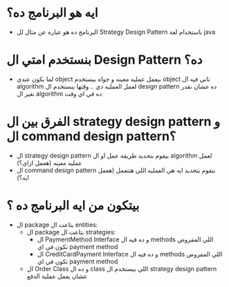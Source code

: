 # ايه هو البرنامج ده؟
- البرنامج ده هو عباره عن مثال لل Strategy Design Pattern باستخدام لغة java
# بنستخدم امتي ال Design Pattern ده؟
- لما يكون عندي object بيعمل عمليه معينه و جواه بيستخدم object تاني فيه ال algorithm لعمل العمليه دي .. وقتها بنستخدم ال design pattern ده عشان نقدر نغير ال algorithm ده في اي وقت
# الفرق بين ال strategy design pattern و ال command design pattern؟
  - ال strategy design pattern بيقوم بتحديد طريقة عمل او ال algorithm لعمل عمليه معينه (هعمل ازاي؟)
  - ال command design pattern بتقوم بتحديد ايه هي العمليه اللي هتتعمل (هعمل ايه؟) 
# بيتكون من ايه البرنامج ده ؟
- ال package بتاعت ال entities:
  - ال package بتاعت ال strategies:
    - ال PaymentMethod Interface و ده فيه ال methods اللي المفروض تكون في اي payment method
    - ال CreditCardPayment Interface و ده فيه ال methods اللي المفروض تكون في اي payment method
  - ال Order Class و ده ال class اللي بيستخدم ال strategy design pattern عشان يعمل عملية الدفع
